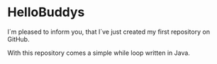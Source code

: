 # HelloBuddys

I´m pleased to inform you, that I´ve just created my first repository on GitHub.

With this repository comes a simple while loop written in Java.
